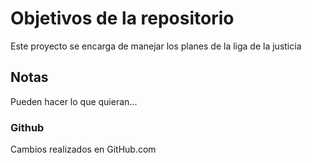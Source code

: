 # Objetivos de la repositorio

Este proyecto se encarga de manejar los planes de la liga de la justicia


## Notas
Pueden hacer lo que quieran...

### Github
Cambios realizados en GitHub.com
